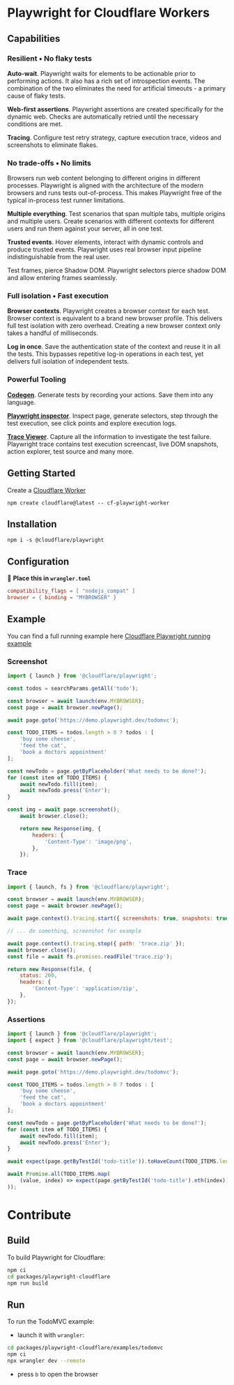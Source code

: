 # Playwright for Cloudflare Workers

## Capabilities

### Resilient • No flaky tests

**Auto-wait**. Playwright waits for elements to be actionable prior to performing actions. It also has a rich set of introspection events. The combination of the two eliminates the need for artificial timeouts - a primary cause of flaky tests.

**Web-first assertions**. Playwright assertions are created specifically for the dynamic web. Checks are automatically retried until the necessary conditions are met.

**Tracing**. Configure test retry strategy, capture execution trace, videos and screenshots to eliminate flakes.

### No trade-offs • No limits

Browsers run web content belonging to different origins in different processes. Playwright is aligned with the architecture of the modern browsers and runs tests out-of-process. This makes Playwright free of the typical in-process test runner limitations.

**Multiple everything**. Test scenarios that span multiple tabs, multiple origins and multiple users. Create scenarios with different contexts for different users and run them against your server, all in one test.

**Trusted events**. Hover elements, interact with dynamic controls and produce trusted events. Playwright uses real browser input pipeline indistinguishable from the real user.

Test frames, pierce Shadow DOM. Playwright selectors pierce shadow DOM and allow entering frames seamlessly.

### Full isolation • Fast execution

**Browser contexts**. Playwright creates a browser context for each test. Browser context is equivalent to a brand new browser profile. This delivers full test isolation with zero overhead. Creating a new browser context only takes a handful of milliseconds.

**Log in once**. Save the authentication state of the context and reuse it in all the tests. This bypasses repetitive log-in operations in each test, yet delivers full isolation of independent tests.

### Powerful Tooling

**[Codegen](https://playwright.dev/docs/codegen)**. Generate tests by recording your actions. Save them into any language.

**[Playwright inspector](https://playwright.dev/docs/inspector)**. Inspect page, generate selectors, step through the test execution, see click points and explore execution logs.

**[Trace Viewer](https://playwright.dev/docs/trace-viewer)**. Capture all the information to investigate the test failure. Playwright trace contains test execution screencast, live DOM snapshots, action explorer, test source and many more.


## Getting Started

Create a [Cloudflare Worker](https://developers.cloudflare.com/workers/get-started/guide/_)

```Shell
npm create cloudflare@latest -- cf-playwright-worker
```

## Installation

```Shell
npm i -s @cloudflare/playwright
```

## Configuration

📄 **Place this in `wrangler.toml`**

```toml
compatibility_flags = [ "nodejs_compat" ]
browser = { binding = "MYBROWSER" }
```

## Example

You can find a full running example here [Cloudflare Playwright running example](https://github.com/cloudflare/playwright/tree/main/packages/playwright-cloudflare/examples/todomvc)

### Screenshot 

```js
import { launch } from '@cloudflare/playwright';

const todos = searchParams.getAll('todo');

const browser = await launch(env.MYBROWSER);
const page = await browser.newPage();

await page.goto('https://demo.playwright.dev/todomvc');

const TODO_ITEMS = todos.length > 0 ? todos : [
    'buy some cheese',
    'feed the cat',
    'book a doctors appointment'
];

const newTodo = page.getByPlaceholder('What needs to be done?');
for (const item of TODO_ITEMS) {
    await newTodo.fill(item);
    await newTodo.press('Enter');
}

const img = await page.screenshot();
    await browser.close();

    return new Response(img, {
        headers: {
            'Content-Type': 'image/png',
        },
    });
```

### Trace

```js
import { launch, fs } from '@cloudflare/playwright';

const browser = await launch(env.MYBROWSER);
const page = await browser.newPage();

await page.context().tracing.start({ screenshots: true, snapshots: true });

// ... do something, screenshot for example

await page.context().tracing.stop({ path: 'trace.zip' });
await browser.close();
const file = await fs.promises.readFile('trace.zip');

return new Response(file, {
    status: 200,
    headers: {
        'Content-Type': 'application/zip',
    },
});
```

### Assertions

```js
import { launch } from '@cloudflare/playwright';
import { expect } from '@cloudflare/playwright/test';

const browser = await launch(env.MYBROWSER);
const page = await browser.newPage();

await page.goto('https://demo.playwright.dev/todomvc');

const TODO_ITEMS = todos.length > 0 ? todos : [
    'buy some cheese',
    'feed the cat',
    'book a doctors appointment'
];

const newTodo = page.getByPlaceholder('What needs to be done?');
for (const item of TODO_ITEMS) {
    await newTodo.fill(item);
    await newTodo.press('Enter');
}

await expect(page.getByTestId('todo-title')).toHaveCount(TODO_ITEMS.length);

await Promise.all(TODO_ITEMS.map(
    (value, index) => expect(page.getByTestId('todo-title').nth(index)).toHaveText(value)
));
```

# Contribute

## Build

To build Playwright for Cloudflare:

```sh
npm ci
cd packages/playwright-cloudflare
npm run build
```

## Run

To run the TodoMVC example:

- launch it with `wrangler`:

```sh
cd packages/playwright-cloudflare/examples/todomvc
npm ci
npx wrangler dev --remote
```

- press `b` to open the browser
